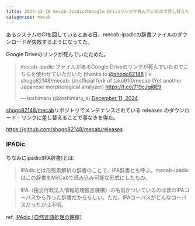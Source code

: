 ```yaml
---
title: 2024-12-10 mecab-ipadicのGoogle Driveリンクが死んでいたので差し替えた
categories: mecab
---
```


あるシステムのCIを回しているとある日、mecab-ipadicの辞書ファイルのダウンロードが失敗するようになってた。

Google Driveのリンクが死んでいたためだ。

<blockquote class="twitter-tweet"><p lang="ja" dir="ltr">mecab-ipadic ファイルがあるGoogle Driveのリンクが死んでいたのでこちらを使わせていただいた (thanks to <a href="https://twitter.com/shogo82148?ref_src=twsrc%5Etfw">@shogo82148</a> ) » shogo82148/mecab: Unofficial fork of taku910/mecab (Yet another Japanese morphological analyzer) <a href="https://t.co/719cJgi8E9">https://t.co/719cJgi8E9</a></p>&mdash; toshimaru (@toshimaru_e) <a href="https://twitter.com/toshimaru_e/status/1866770403756261505?ref_src=twsrc%5Etfw">December 11, 2024</a></blockquote> <script async src="https://platform.twitter.com/widgets.js" charset="utf-8"></script>

[shogo82148/mecab](https://github.com/shogo82148/mecab)リポジトリでメンテナンスされている releases のダウンロード・リンクに差し替えることで事なきを得た。

<https://github.com/shogo82148/mecab/releases>

### IPADic

ちなみにipadic(IPA辞書)とは:

> IPAdicとは形態素解析の辞書のことで、IPA辞書とも呼ぶ。mecab-ipadic はこの辞書をMeCabで読み込み可能な形式にしたもの。

> IPA（独立行政法人情報処理推進機構）の名前がついているのは昔のIPAコーパスから作った辞書だかららしい。ただ、IPAコーパスがどんなコーパスだったかは不明。

ref. [IPAdic \[自然言語処理の餅屋\]](https://www.jnlp.org/nlp/%E5%BD%A2%E6%85%8B%E7%B4%A0%E8%A7%A3%E6%9E%90/ipadic)
